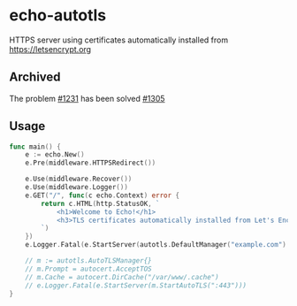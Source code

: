 # echo-autotls
HTTPS server using certificates automatically installed from https://letsencrypt.org

## Archived

The problem [#1231](https://github.com/labstack/echo/issues/1231) has been solved [#1305](https://github.com/labstack/echo/pull/1305)


## Usage

```go
func main() {
	e := echo.New()
	e.Pre(middleware.HTTPSRedirect())

	e.Use(middleware.Recover())
	e.Use(middleware.Logger())
	e.GET("/", func(c echo.Context) error {
		return c.HTML(http.StatusOK, `
			<h1>Welcome to Echo!</h1>
			<h3>TLS certificates automatically installed from Let's Encrypt :)</h3>
		`)
	})
	e.Logger.Fatal(e.StartServer(autotls.DefaultManager("example.com").StartAutoTLS(":443")))

	// m := autotls.AutoTLSManager{}
	// m.Prompt = autocert.AcceptTOS
	// m.Cache = autocert.DirCache("/var/www/.cache")
	// e.Logger.Fatal(e.StartServer(m.StartAutoTLS(":443")))
}
```
